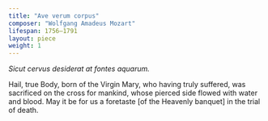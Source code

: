 ```yaml
---
title: "Ave verum corpus"
composer: "Wolfgang Amadeus Mozart"
lifespan: 1756–1791
layout: piece
weight: 1
---
```


*Sicut cervus desiderat at fontes aquarum.*

Hail, true Body, born of the Virgin Mary, who having truly suffered, was sacrificed on the cross for mankind, whose pierced side flowed with water and blood. May it be for us a foretaste [of the Heavenly banquet] in the trial of death.

<!--more-->
